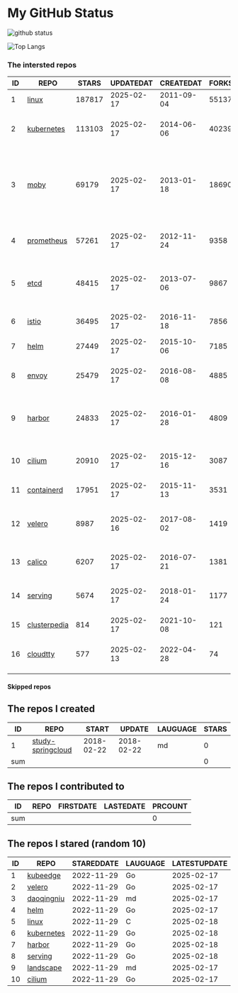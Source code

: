 # My GitHub Status

<img src="https://github-readme-stats-1.yihong0618.vercel.app/api?username=daoqingniu&show_icons=true&&&hide_title=true&count_private=true" alt="github status" />

![Top Langs](https://github-readme-stats-1.yihong0618.vercel.app/api/top-langs/?username=daoqingniu&layout=compact)

<!--START_SECTION:github_repos-->
### The intersted repos
| ID |                              REPO                               | STARS  | UPDATEDAT  | CREATEDAT  | FORKSCOUNT |                                                DESCRIPTIONS                                                |
|----|-----------------------------------------------------------------|--------|------------|------------|------------|------------------------------------------------------------------------------------------------------------|
|  1 | [linux](https://github.com/torvalds/linux)                      | 187817 | 2025-02-17 | 2011-09-04 |      55137 | Linux kernel source tree                                                                                   |
|  2 | [kubernetes](https://github.com/kubernetes/kubernetes)          | 113103 | 2025-02-17 | 2014-06-06 |      40239 | Production-Grade Container Scheduling and Management                                                       |
|  3 | [moby](https://github.com/moby/moby)                            |  69179 | 2025-02-17 | 2013-01-18 |      18690 | The Moby Project - a collaborative project for the container ecosystem to assemble container-based systems |
|  4 | [prometheus](https://github.com/prometheus/prometheus)          |  57261 | 2025-02-17 | 2012-11-24 |       9358 | The Prometheus monitoring system and time series database.                                                 |
|  5 | [etcd](https://github.com/etcd-io/etcd)                         |  48415 | 2025-02-17 | 2013-07-06 |       9867 | Distributed reliable key-value store for the most critical data of a distributed system                    |
|  6 | [istio](https://github.com/istio/istio)                         |  36495 | 2025-02-17 | 2016-11-18 |       7856 | Connect, secure, control, and observe services.                                                            |
|  7 | [helm](https://github.com/helm/helm)                            |  27449 | 2025-02-17 | 2015-10-06 |       7185 | The Kubernetes Package Manager                                                                             |
|  8 | [envoy](https://github.com/envoyproxy/envoy)                    |  25479 | 2025-02-17 | 2016-08-08 |       4885 | Cloud-native high-performance edge/middle/service proxy                                                    |
|  9 | [harbor](https://github.com/goharbor/harbor)                    |  24833 | 2025-02-17 | 2016-01-28 |       4809 | An open source trusted cloud native registry project that stores, signs, and scans content.                |
| 10 | [cilium](https://github.com/cilium/cilium)                      |  20910 | 2025-02-17 | 2015-12-16 |       3087 | eBPF-based Networking, Security, and Observability                                                         |
| 11 | [containerd](https://github.com/containerd/containerd)          |  17951 | 2025-02-17 | 2015-11-13 |       3531 | An open and reliable container runtime                                                                     |
| 12 | [velero](https://github.com/vmware-tanzu/velero)                |   8987 | 2025-02-16 | 2017-08-02 |       1419 | Backup and migrate Kubernetes applications and their persistent volumes                                    |
| 13 | [calico](https://github.com/projectcalico/calico)               |   6207 | 2025-02-17 | 2016-07-21 |       1381 | Cloud native networking and network security                                                               |
| 14 | [serving](https://github.com/knative/serving)                   |   5674 | 2025-02-17 | 2018-01-24 |       1177 | Kubernetes-based, scale-to-zero, request-driven compute                                                    |
| 15 | [clusterpedia](https://github.com/clusterpedia-io/clusterpedia) |    814 | 2025-02-17 | 2021-10-08 |        121 | The Encyclopedia of Kubernetes clusters                                                                    |
| 16 | [cloudtty](https://github.com/cloudtty/cloudtty)                |    577 | 2025-02-13 | 2022-04-28 |         74 | A Friendly Kubernetes CloudShell (Web Terminal) !                                                          |



#### Skipped repos
<!--END_SECTION:github_repos-->

<!--START_SECTION:my_github-->
## The repos I created
| ID  |                                 REPO                                 |   START    |   UPDATE   | LAUGUAGE | STARS |
|-----|----------------------------------------------------------------------|------------|------------|----------|-------|
|   1 | [study-springcloud](https://github.com/daoqingniu/study-springcloud) | 2018-02-22 | 2018-02-22 | md       |     0 |
| sum |                                                                      |            |            |          |     0 |

## The repos I contributed to
| ID  | REPO | FIRSTDATE | LASTEDATE | PRCOUNT |
|-----|------|-----------|-----------|---------|
| sum |      |           |           |       0 |

## The repos I stared (random 10)
| ID |                          REPO                          | STAREDDATE | LAUGUAGE | LATESTUPDATE |
|----|--------------------------------------------------------|------------|----------|--------------|
|  1 | [kubeedge](https://github.com/kubeedge/kubeedge)       | 2022-11-29 | Go       | 2025-02-17   |
|  2 | [velero](https://github.com/vmware-tanzu/velero)       | 2022-11-29 | Go       | 2025-02-17   |
|  3 | [daoqingniu](https://github.com/daoqingniu/daoqingniu) | 2022-11-29 | md       | 2025-02-17   |
|  4 | [helm](https://github.com/helm/helm)                   | 2022-11-29 | Go       | 2025-02-17   |
|  5 | [linux](https://github.com/torvalds/linux)             | 2022-11-29 | C        | 2025-02-18   |
|  6 | [kubernetes](https://github.com/kubernetes/kubernetes) | 2022-11-29 | Go       | 2025-02-18   |
|  7 | [harbor](https://github.com/goharbor/harbor)           | 2022-11-29 | Go       | 2025-02-18   |
|  8 | [serving](https://github.com/knative/serving)          | 2022-11-29 | Go       | 2025-02-18   |
|  9 | [landscape](https://github.com/cncf/landscape)         | 2022-11-29 | md       | 2025-02-17   |
| 10 | [cilium](https://github.com/cilium/cilium)             | 2022-11-29 | Go       | 2025-02-17   |

<!--END_SECTION:my_github-->
